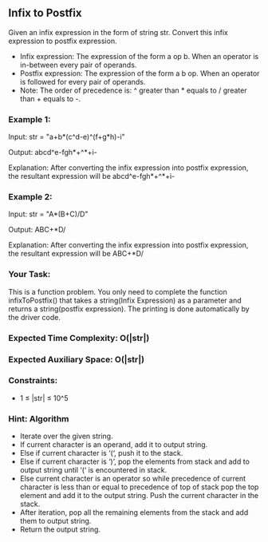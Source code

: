 ## Infix to Postfix

Given an infix expression in the form of string str. Convert this infix expression to postfix expression.

- Infix expression: The expression of the form a op b. When an operator is in-between every pair of operands.
- Postfix expression: The expression of the form a b op. When an operator is followed for every pair of operands.
- Note: The order of precedence is: ^ greater than * equals to / greater than + equals to -.

### Example 1:

Input: str = "a+b*(c^d-e)^(f+g*h)-i"

Output: abcd^e-fgh*+^*+i-

Explanation: After converting the infix expression into postfix expression, the resultant expression will be abcd^e-fgh*+^*+i-

### Example 2:

Input: str = "A*(B+C)/D"

Output: ABC+*D/

Explanation: After converting the infix expression into postfix expression, the resultant expression will be ABC+*D/

### Your Task:  
This is a function problem. You only need to complete the function infixToPostfix() that takes a string(Infix Expression) as a parameter and returns a string(postfix expression). The printing is done automatically by the driver code.


### Expected Time Complexity: O(|str|)
### Expected Auxiliary Space: O(|str|)

### Constraints:
- 1 ≤ |str| ≤ 10^5

### Hint: Algorithm

- Iterate over the given string.
- If current character is an operand, add it to output string.
- Else if current character is ‘(‘, push it to the stack.
- Else if current character is ‘)’, pop the elements from stack and add to output string until ‘(‘ is encountered in stack.
- Else current character is an operator so while precedence of current character is less than or equal to precedence of top of stack pop the top element and add it to the output string. Push the current character in the stack.
- After iteration, pop all the remaining elements from the stack and add them to output string.
- Return the output string.
